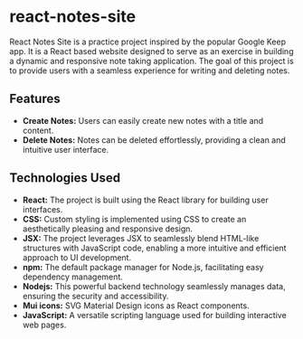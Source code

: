 # react-notes-site
React Notes Site is a practice project inspired by the popular Google Keep app. It is a React based website designed to serve as an exercise in building a dynamic and responsive note taking application. The goal of this project is to provide users with a seamless experience for writing and deleting notes.

## Features
- **Create Notes:** Users can easily create new notes with a title and content.
- **Delete Notes:** Notes can be deleted effortlessly, providing a clean and intuitive user interface.

## Technologies Used
- **React:** The project is built using the React library for building user interfaces.
- **CSS:** Custom styling is implemented using CSS to create an aesthetically pleasing and responsive design.
- **JSX:** The project leverages JSX to seamlessly blend HTML-like structures with JavaScript code, enabling a more intuitive and efficient approach to UI development.
- **npm:** The default package manager for Node.js, facilitating easy dependency management.
- **Nodejs:** This powerful backend technology seamlessly manages data, ensuring the security and accessibility.
- **Mui icons:** SVG Material Design icons as React components.
- **JavaScript:** A versatile scripting language used for building interactive web pages.